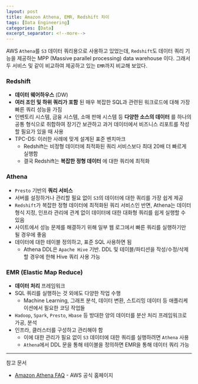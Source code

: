 ```yaml
---
layout: post
title: Amazon Athena, EMR, Redshift 차이
tags: [Data Engineering]
categories: [Data]
excerpt_separator: <!--more-->
---
```

AWS `Athena`를 `S3` 데이터 쿼리용으로 사용하고 있었는데, `Redshift`도 데이터 쿼리 기능을 제공하는 MPP (Massive parallel processing) data warehouse 이다. 그래서 두 서비스 및 같이 비교하여 제공하고 있는 `EMR`까지 비교해 보았다.<!--more-->
<!-- - 표로 정리할 필요도 있음 -->

### Redshift
- **데이터 웨어하우스** (DW)
- **여러 조인 및 하위 쿼리가 포함** 된 매우 복잡한 SQL과 관련된 워크로드에 대해 가장 빠른 쿼리 성능을 가짐
- 인벤토리 시스템, 금융 시스템, 소매 판매 시스템 등 **다양한 소스의 데이터** 를 하나의 공통 형식으로 취합하여 장기간 보관하고 과거 데이터에서 비즈니스 리포트를 작성할 필요가 있을 때 사용
- TPC-DS: 이러한 사례에 맞게 설계된 표준 벤치마크
  - Redshift는 비정형 데이터에 최적화된 쿼리 서비스보다 최대 20배 더 빠르게 실행함
  - 결국 Redshift는 **복잡한 정형 데이터** 에 대한 쿼리에 최적화

### Athena
- `Presto` 기반의 **쿼리 서비스**
- 서버를 설정하거나 관리할 필요 없이 `S3`의 데이터에 대한 쿼리를 가장 쉽게 제공
- `Redshift`가 복잡한 정형 데이터에 최적화된 쿼리 서비스인 반면, Athena는 데이터 형식 지정, 인프라 관리에 관계 없이 데이터에 대한 대화형 쿼리를 쉽게 실행할 수 있음
- 사이트에서 성능 문제를 해결하기 위해 일부 웹 로그에서 빠른 쿼리를 실행하기만 될 경우에 좋음
- 데이터에 대한 테이블 정의하고, 표준 SQL 사용하면 됨
  - Athena DDL은 `Apache Hive` 기반. DDL 및 테이블/파티션을 작성/수정/삭제할 경우에 한해 Hive 쿼리 사용 가능


### EMR (Elastic Map Reduce)
- **데이터 처리** 프레임워크
- SQL 쿼리를 실행하는 것 외에도 다양한 작업 수행
  - Machine Learning, 그래프 분석, 데이터 변환, 스트리밍 데이터 등 애플리케이션에서 필요한 코딩 작업들
- `Hadoop`, `Spark`, `Presto`, `Hbase` 등 방대한 양의 데이터를 분산 처리 프레임워크로 가공, 분석
- 인프라, 클러스터를 구성하고 관리해야 함
  - 이에 대한 관리가 필요 없이 `S3` 데이터에 대한 쿼리를 실행하려면 `Athena` 사용
  - `Athena`에서 DDL 문을 통해 테이블을 정의하면 EMR을 통해 데이터 쿼리 가능

---
참고 문서
- [Amazon Athena FAQ](https://aws.amazon.com/ko/athena/faqs/) - AWS 공식 홈페이지
